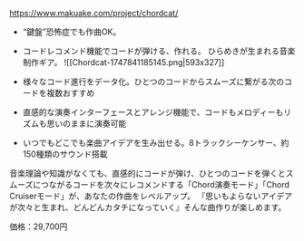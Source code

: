 https://www.makuake.com/project/chordcat/

- “鍵盤”恐怖症でも作曲OK。
- コードレコメンド機能でコードが弾ける、作れる。 ひらめきが生まれる音楽制作ギア。
![[Chordcat-1747841185145.png|593x327]]

- 様々なコード進行をデータ化。ひとつのコードからスムーズに繋がる次のコードを複数おすすめ
- 直感的な演奏インターフェースとアレンジ機能で、コードもメロディーもリズムも思いのままに演奏可能
- いつでもどこでも楽曲アイデアを生み出せる。8トラックシーケンサー、約150種類のサウンド搭載

音楽理論や知識がなくても、直感的にコードが弾け、ひとつのコードを弾くとスムーズにつながるコードを次々にレコメンドする「Chord演奏モード」「Chord Cruiserモード」が、あなたの作曲をレベルアップ。
『思いもよらないアイデアが次々と生まれ、どんどんカタチになっていく』そんな曲作りが楽しめます。

価格：29,700円
